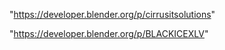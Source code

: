"https://developer.blender.org/p/cirrusitsolutions"

"https://developer.blender.org/p/BLACKICEXLV"

